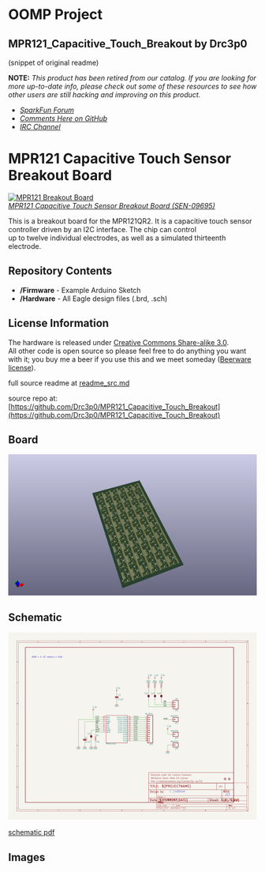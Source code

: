 # OOMP Project  
## MPR121_Capacitive_Touch_Breakout  by Drc3p0  
  
(snippet of original readme)  
  
**NOTE:** *This product has been retired from our catalog. If you are looking for more up-to-date info, please check out some of these resources to see how other users are still hacking and improving on this product.*  
* *[SparkFun Forum](https://forum.sparkfun.com/)*  
* *[Comments Here on GitHub](https://github.com/sparkfun/MPR121_Capacitive_Touch_Breakout/issues)*  
* *[IRC Channel](https://www.sparkfun.com/news/263)*  
  
MPR121 Capacitive Touch Sensor Breakout Board  
=============================================  
  
[![MPR121 Breakout Board](https://dlnmh9ip6v2uc.cloudfront.net/images/products/9/6/9/5/09695-01_i_ma.jpg)    
*MPR121 Capacitive Touch Sensor Breakout Board (SEN-09695)*](https://www.sparkfun.com/products/9695)  
  
This is a breakout  board for the MPR121QR2. It is a capacitive touch sensor controller driven by an I2C interface. The chip can control  
up to twelve individual electrodes, as well as a simulated thirteenth electrode.   
  
  
Repository Contents  
-------------------  
* **/Firmware** - Example Arduino Sketch  
* **/Hardware** - All Eagle design files (.brd, .sch)  
  
  
License Information  
-------------------  
The hardware is released under [Creative Commons Share-alike 3.0](http://creativecommons.org/licenses/by-sa/3.0/).    
All other code is open source so please feel free to do anything you want with it; you buy me a beer if you use this and we meet someday ([Beerware license](http://en.wikipedia.org/wiki/Beerware)).  
  
  full source readme at [readme_src.md](readme_src.md)  
  
source repo at: [https://github.com/Drc3p0/MPR121_Capacitive_Touch_Breakout](https://github.com/Drc3p0/MPR121_Capacitive_Touch_Breakout)  
## Board  
  
[![working_3d.png](working_3d_600.png)](working_3d.png)  
## Schematic  
  
[![working_schematic.png](working_schematic_600.png)](working_schematic.png)  
  
[schematic pdf](working_schematic.pdf)  
## Images  
